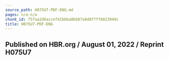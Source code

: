 ```yaml
---
source_path: H075U7-PDF-ENG.md
pages: n/a-n/a
chunk_id: f5faa2d6accef41bbba0bb87a9d8f7ff6023949c
title: H075U7-PDF-ENG
---
```

## Published on HBR.org / August 01, 2022 / Reprint H075U7
